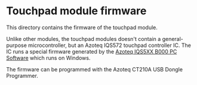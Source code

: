 # Touchpad module firmware

This directory contains the firmware of the touchpad module.

Unlike other modules, the touchpad modules doesn't contain a general-purpose microcontroller,
but an Azoteq IQS572 touchpad controller IC. The IC runs a special firmware
generated by the [Azoteq IQS5XX B000 PC Software](https://www.azoteq.com/design/software-and-tools/)
which runs on Windows.

The firmware can be programmed with the Azoteq CT210A USB Dongle Programmer.

